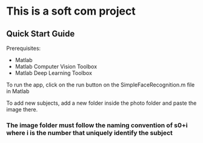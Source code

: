 # This is a soft com project

## Quick Start Guide
Prerequisites:
- Matlab
- Matlab Computer Vision Toolbox
- Matlab Deep Learning Toolbox

To run the app, click on the run button on the SimpleFaceRecognition.m file in Matlab

To add new subjects, add a new folder inside the photo folder and paste the image there.
### The image folder must follow the naming convention of s0+i where i is the number that uniquely identify the subject

